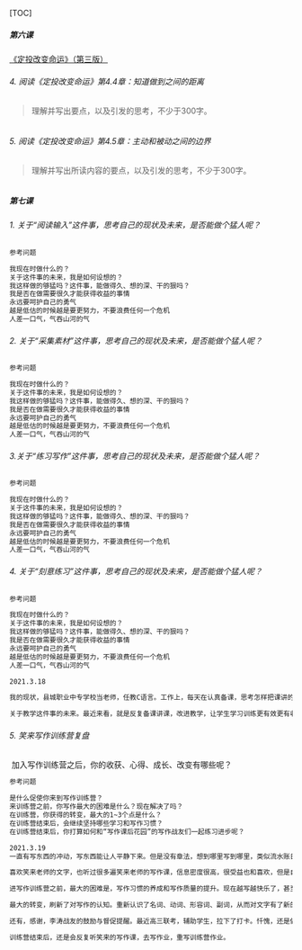 [TOC]

##### 第六课

[《定投改变命运》（第三版）](https://onregularinvesting.com)



###### 4. 阅读《定投改变命运》第4.4章：知道做到之间的距离

> 理解并写出要点，以及引发的思考，不少于300字。

```tex

```

###### 5. 阅读《定投改变命运》第4.5章：主动和被动之间的边界

> 理解并写出所读内容的要点，以及引发的思考，不少于300字。

```tex

```



##### 第七课

###### 1. 关于“阅读输入”这件事，思考自己的现状及未来，是否能做个猛人呢？

```tex
参考问题

我现在时做什么的？
关于这件事的未来，我是如何设想的？
我这样做的够猛吗？这件事，能做得久、想的深、干的狠吗？
我是否在做需要很久才能获得收益的事情
永远要呵护自己的勇气
越是低估的时候越是要更努力，不要浪费任何一个危机
人差一口气，气吞山河的气
```



###### 2. 关于“采集素材”这件事，思考自己的现状及未来，是否能做个猛人呢？

```tex
参考问题

我现在时做什么的？
关于这件事的未来，我是如何设想的？
我这样做的够猛吗？这件事，能做得久、想的深、干的狠吗？
我是否在做需要很久才能获得收益的事情
永远要呵护自己的勇气
越是低估的时候越是要更努力，不要浪费任何一个危机
人差一口气，气吞山河的气
```



###### 3.关于“练习写作”这件事，思考自己的现状及未来，是否能做个猛人呢？

```tex
参考问题

我现在时做什么的？
关于这件事的未来，我是如何设想的？
我这样做的够猛吗？这件事，能做得久、想的深、干的狠吗？
我是否在做需要很久才能获得收益的事情
永远要呵护自己的勇气
越是低估的时候越是要更努力，不要浪费任何一个危机
人差一口气，气吞山河的气
```



###### 4. 关于“刻意练习”这件事，思考自己的现状及未来，是否能做个猛人呢？

```tex
参考问题

我现在时做什么的？
关于这件事的未来，我是如何设想的？
我这样做的够猛吗？这件事，能做得久、想的深、干的狠吗？
我是否在做需要很久才能获得收益的事情
永远要呵护自己的勇气
越是低估的时候越是要更努力，不要浪费任何一个危机
人差一口气，气吞山河的气
```

```tex
2021.3.18

我的现状，县城职业中专学校当老师，任教C语言。工作上，每天在认真备课，思考怎样把课讲的更好，怎么组织训练能更有效。同时，在办公室做一些服务性工作，更多人协作。生活上，保持阅读（每天阅读约1小事，争取每天3小时），保持运动（几乎每天不行上下班），偶尔和同时出去吃个饭，户外玩一次。

关于教学这件事的未来。最近来看，就是反复备课讲课，改进教学，让学生学习训练更有效更有收获。未来，沃想进入大城市的教育行业，或互联网行业，做程序员或者做教师。

```







###### 5. 笑来写作训练营复盘

​	加入写作训练营之后，你的收获、心得、成长、改变有哪些呢？

```tex
参考问题

是什么促使你来到写作训练营？
来训练营之前，你写作最大的困难是什么？现在解决了吗？
在训练营，你获得的转变，最大的1~3个点是什么？
在训练营结束后，会继续坚持哪些学习和写作习惯？
在训练营结束后，你打算如何和“写作课后花园”的写作战友们一起练习进步呢？
```

```tex
2021.3.19
一直有写东西的冲动，写东西能让人平静下来。但是没有章法，想到哪里写到哪里，类似流水账日记，自己对此很不满意。

喜欢笑来老师的文字，也听过很多遍笑来老师的写作课，信息密度很高，很受益也和喜欢，但是自己训练总是断断续续。有教练带一带就很不一样了，所以，报名参加了训练营。

进写作训练营之前，最大的困难是，写作习惯的养成和写作质量的提升。现在越写越快乐了，甚至不写会有些不舒服。非常感谢笑来老师的真诚分享，写作课真的实在太好太好了。感觉脑子升级，人也更加充实、快乐和幸福了。

最大的转变，刷新了对写作的认知。重新认识了名词、动词、形容词、副词，从而对文字有了新的感知。开始重视自己的渠道建设，朋友圈、视频号。对写什么有了自己的思考和选择，并开始写教程，写读书笔记，写随笔。意识到了逻辑的重要性，意识到了自己大脑是多么不靠谱，越来越重视逻辑的修炼。开始搜集素材了。对输入，处理，输出有了新的认知。还有，育儿，做个猛人等等。有太多太多收获了，还会听很多很多很多遍。

还有，感谢，李涛战友的鼓励与督促提醒。最近高三联考，辅助学生，拉下了打卡。忏愧，还是做的不够猛。正在补卡每一次作业。

训练营结束后，还是会反复听笑来的写作课，去写作业，重写训练营作业。
```

